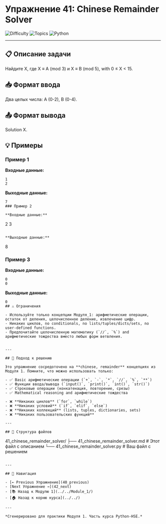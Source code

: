 # Упражнение 41: Chinese Remainder Solver

![Difficulty](https://img.shields.io/badge/Difficulty-Module%201-green)
![Topics](https://img.shields.io/badge/Topics-chinese%2C%20remainder-blue)
![Python](https://img.shields.io/badge/Python-Module%201%20Concepts-yellow)

---

## 📋 Описание задачи

Найдите X, где X ≡ A (mod 3) и X ≡ B (mod 5), with 0 ≤ X < 15.
## 📥 Формат ввода

Два целых числа: A (0-2), B (0-4).
## 📤 Формат вывода

Solution X.
## 💡 Примеры

### Пример 1

**Входные данные:**
```
1
2
```

**Выходные данные:**
```
7
### Пример 2

**Входные данные:**
```
2
3
```

**Выходные данные:**
```
8
### Пример 3

**Входные данные:**
```
0
0
```

**Выходные данные:**
```
0
## ⚠️ Ограничения

- Используйте только концепции Модуля_1: арифметические операции, остаток от деления, целочисленное деление, извлечение цифр.
- Никаких циклов, no conditionals, no lists/tuples/dicts/sets, no user-defined functions.
- Предпочитайте целочисленную математику (`//`, `%`) and арифметические тождества вместо любых форм ветвления.


---

## 🎯 Подход к решению

Это упражнение сосредоточено на **chinese, remainder** концепциях из Модуля 1. Помните, что можно использовать только:

- ✅ Basic арифметические операции (`+`, `-`, `*`, `//`, `%`, `**`)
- ✅ Функции ввода/вывода (`input()`, `print()`, `int()`, `str()`)
- ✅ Строковые операции (конкатенация, повторение, срезы)
- ✅ Mathematical reasoning and арифметические тождества

- ❌ **Никаких циклов** (`for`, `while`)
- ❌ **Никаких условий** (`if`, `elif`, `else`)
- ❌ **Никаких коллекций** (lists, tuples, dictionaries, sets)
- ❌ **Никаких пользовательских функций**

---

## 📁 Структура файлов
```
41_chinese_remainder_solver/
├── 41_chinese_remainder_solver.md     # Этот файл с описанием
└── 41_chinese_remainder_solver.py     # Ваш файл с решением
```

---

## 🔗 Навигация

- [← Previous Упражнение](40_previous) 
- [Next Упражнение →](42_next)
- [📚 Назад к Модулю 1](../../Module_1/)
- [🏠 Назад к корню курса](../../)

---

*Сгенерировано для практики Модуля 1. Часть курса Python-HSE.*

